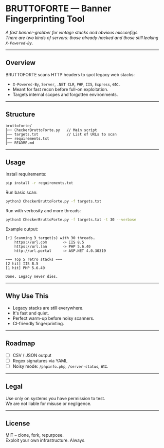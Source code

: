 # BRUTTOFORTE — Banner Fingerprinting Tool

*A fast banner-grabber for vintage stacks and obvious misconfigs.*  
_There are two kinds of servers: those already hacked and those still leaking `X-Powered-By`._

---

## Overview

BRUTTOFORTE scans HTTP headers to spot legacy web stacks:  
- `X-Powered-By`, `Server`, `.NET CLR`, `PHP`, `IIS`, `Express`, etc.  
- Meant for fast recon before full-on exploitation.  
- Targets internal scopes and forgotten environments.

---

## Structure

```
bruttoforte/
├── CheckerBruttoForte.py   // Main script
├── targets.txt             // List of URLs to scan
├── requirements.txt
├── README.md
```

---

## Usage

Install requirements:

```bash
pip install -r requirements.txt
```

Run basic scan:

```bash
python3 CheckerBruttoForte.py -f targets.txt
```

Run with verbosity and more threads:

```bash
python3 CheckerBruttoForte.py -f targets.txt -t 30 --verbose
```

Example output:

```
[+] Scanning 3 target(s) with 30 threads…
    https://url.com       -> IIS 8.5
    https://url.lan       -> PHP 5.6.40
    http://url.portal     -> ASP.NET 4.0.30319

=== Top 5 retro stacks ===
[2 hit] IIS 8.5
[1 hit] PHP 5.6.40

Done. Legacy never dies.
```

---

## Why Use This

- Legacy stacks are still everywhere.
- It's fast and quiet.
- Perfect warm-up before noisy scanners.
- CI-friendly fingerprinting.

---

## Roadmap

- [ ] CSV / JSON output
- [ ] Regex signatures via YAML
- [ ] Noisy mode: `/phpinfo.php`, `/server-status`, etc.

---

## Legal

Use only on systems you have permission to test.  
We are not liable for misuse or negligence.

---

## License

MIT – clone, fork, repurpose.  
Exploit your own infrastructure. Always.

